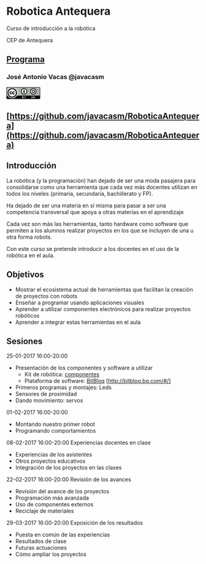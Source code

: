 # Robotica Antequera

Curso de introducción a la robótica

CEP de Antequera

## [Programa](./README.md)

### José Antonio Vacas @javacasm

![cc](./images/CCbySQ_88x31.png)

## [https://github.com/javacasm/RoboticaAntequera](https://github.com/javacasm/RoboticaAntequera)

## Introducción

La robótica (y la programación) han dejado de ser una moda pasajera para consolidarse como una herramienta que cada vez más docentes utilizan en todos los niveles (primaria, secundaria, bachillerato y FP).

Ha dejado de ser una materia en sí misma para pasar a ser una competencia transversal que apoya a otras materias en el aprendizaje

Cada vez son más las herramientas, tanto hardware como software que permiten a los alumnos realizar proyectos en los que se incluyen de una u otra forma robots.

Con este curso se pretende introducir a los docentes en el uso de la robótica en el aula.

## Objetivos

* Mostrar el ecosistema actual de herramientas que facilitan la creación de proyectos con robots
* Enseñar a programar usando aplicaciones visuales
* Aprender a utilizar componentes electrónicos para realizar proyectos robóticos
* Aprender a integrar estas herramientas en el aula

## Sesiones

25-01-2017 16:00-20:00

* Presentación de los componentes y software a utilizar
  * Kit de robótica: [componentes](./Componentes.md)
  * Plataforma de software: [BitBloq](./BitBloq.md) [http://bitbloq.bq.com/#/]
* Primeros programas y montajes: Leds
* Sensores de proximidad
* Dando movimiento: servos

01-02-2017 16:00-20:00
* Montando nuestro primer robot
* Programando comportamientos

08-02-2017 16:00-20:00
Experiencias docentes en clase
* Experiencias de los asistentes
* Otros proyectos educativos
* Integración de los proyectos en las clases

22-02-2017 16:00-20:00
Revisión de los avances
* Revisión del avance de los proyectos
* Programación más avanzada
* Uso de componentes externos
* Reciclaje de materiales

29-03-2017 16:00-20:00
Exposición de los resultados
* Puesta en común de las experiencias
* Resultados de clase
* Futuras actuaciones
* Cómo ampliar los proyectos
